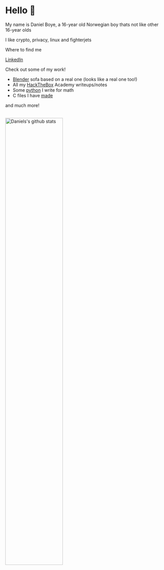 # Hello 👋

My name is Daniel Boye, a 16-year old Norwegian boy thats not like other 16-year olds

I like crypto, privacy, linux and fighterjets

Where to find me 

[LinkedIn](https://www.linkedin.com/in/danielboye/) 

Check out some of my work!

* [Blender](https://github.com/DanielBoye/ToFX-Blender) sofa based on a real one (looks like a real one too!)
* All my [HackTheBox](https://github.com/DanielBoye/HackTheBox) Academy writeups/notes
* Some [python](https://github.com/DanielBoye/python-matte) I write for math 
* C files I have [made](https://github.com/DanielBoye/C-Programmering)

and much more!

<br>

<a href="https://github.com/swepool/github-readme-stats">
   <img width="60%" alt="Daniels's github stats" src="https://github-readme-stats.vercel.app/api?username=DanielBoye&show_icons=true&hide_border=true" />
</a>




 
 
